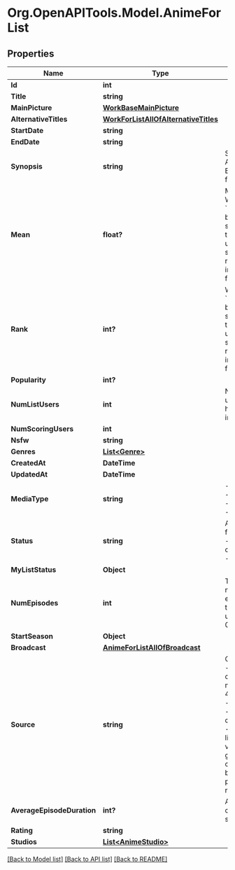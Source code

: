 # Org.OpenAPITools.Model.AnimeForList

## Properties

Name | Type | Description | Notes
------------ | ------------- | ------------- | -------------
**Id** | **int** |  | [optional] 
**Title** | **string** |  | [optional] 
**MainPicture** | [**WorkBaseMainPicture**](WorkBaseMainPicture.md) |  | [optional] 
**AlternativeTitles** | [**WorkForListAllOfAlternativeTitles**](WorkForListAllOfAlternativeTitles.md) |  | [optional] 
**StartDate** | **string** |  | [optional] 
**EndDate** | **string** |  | [optional] 
**Synopsis** | **string** | Synopsis.   The API strips BBCode tags from the result.  | [optional] 
**Mean** | **float?** | Mean score.  When the &#x60;mean&#x60; can not be calculated, such as when the number of user scores is small, the result does not include this field.   | [optional] 
**Rank** | **int?** | When the &#x60;rank&#x60; can not be calculated, such as when the number of user scores is small, the result does not include this field.   | [optional] 
**Popularity** | **int?** |  | [optional] 
**NumListUsers** | **int** | Number of users who have this work in their list.  | [optional] 
**NumScoringUsers** | **int** |  | [optional] 
**Nsfw** | **string** | | Value | Description | | - -- - | - -- - | | white | This work is safe for work | | gray | This work may be not safe for work | | black | This work is not safe for work |  | [optional] 
**Genres** | [**List&lt;Genre&gt;**](Genre.md) |  | [optional] 
**CreatedAt** | **DateTime** |  | [optional] 
**UpdatedAt** | **DateTime** |  | [optional] 
**MediaType** | **string** | - unknown - tv - ova - movie - special - ona - music  | [optional] 
**Status** | **string** | Airing status.   - finished_airing - currently_airing - not_yet_aired  | [optional] 
**MyListStatus** | **Object** |  | [optional] 
**NumEpisodes** | **int** | The total number of episodes of this series. If unknown, it is 0.  | [optional] 
**StartSeason** | **Object** |  | [optional] 
**Broadcast** | [**AnimeForListAllOfBroadcast**](AnimeForListAllOfBroadcast.md) |  | [optional] 
**Source** | **string** | Original work.  - other - original - manga - 4_koma_manga - web_manga - digital_manga - novel - light_novel - visual_novel - game - card_game - book - picture_book - radio - music  | [optional] 
**AverageEpisodeDuration** | **int?** | Average length of episode in seconds.  | [optional] 
**Rating** | **string** | | Value | Description | | - -- - | - -- - | | g | G - All Ages | | pg | PG - Children | | pg_13 | pg_13 - Teens 13 and Older | | r | R - 17+ (violence &amp; profanity) | | r+ | R+ - Profanity &amp; Mild Nudity | | rx | Rx - Hentai |  | [optional] 
**Studios** | [**List&lt;AnimeStudio&gt;**](AnimeStudio.md) |  | [optional] 

[[Back to Model list]](../README.md#documentation-for-models) [[Back to API list]](../README.md#documentation-for-api-endpoints) [[Back to README]](../README.md)

